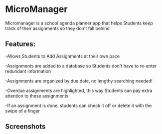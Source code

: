 # MicroManager

Micromanager is a school agenda planner app that helps Students keep track of
their assignments so they don't fall behind 

## Features:

  -Allows Students to Add Assignments at their own pace
  
  -Assignments are added to a database so Students don't have to re-enter redundant information 
  
  -Assignments are organized by due date, no lengthy searching needed!
  
  -Overdue assignments are highlighted, this way Students can pay extra attention to these assignments
  
  -If an assignment is done, students can check it off or delete it with the swipe of a finger 

## Screenshots 
